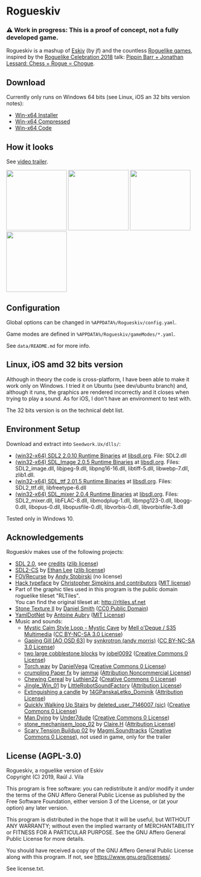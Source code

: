 # Rogueskiv

### ⚠️ Work in progress: This is a proof of concept, not a fully developed game.

Rogueskiv is a mashup of [Eskiv](https://duckduckgo.com/?q=%22eskiv%22&t=ffab&ia=web) (by jf) and the countless [Roguelike games](https://www.reddit.com/r/roguelikedev/), inspired by the [Roguelike Celebration 2018](https://roguelike.club/event2018.html) talk: [Pippin Barr + Jonathan Lessard: Chess + Rogue = Chogue](https://www.youtube.com/watch?v=l1YEJBKehAY).

## Download

Currently only runs on Windows 64 bits (see Linux, iOS an 32 bits version notes):
      
- [Win-x64 Installer](https://github.com/Crul/Rogueskiv/releases/download/v0.0.1/rogueskiv-v0.0.1-win-x64-installer.exe)
- [Win-x64 Compressed](https://github.com/Crul/Rogueskiv/releases/download/v0.0.1/Rogueskiv-v0.0.1-win-x64-compressed.zip)
- [Win-x64 Code](https://github.com/Crul/Rogueskiv/archive/v0.0.1.zip)

## How it looks

See [video trailer](https://crul.github.io/Rogueskiv/media/trailer-v0.0.1.webm).

<img width="160px" src="https://crul.github.io/Rogueskiv/media/screenshot-v0.0.1-01.png" /> <img width="160px" src="https://crul.github.io/Rogueskiv/media/screenshot-v0.0.1-02.png" /> <img width="160px" src="https://crul.github.io/Rogueskiv/media/screenshot-v0.0.1-03.png" /> <img width="160px" src="https://crul.github.io/Rogueskiv/media/screenshot-v0.0.1-04.png" />

## Configuration

Global options can be changed in `%APPDATA%/Rogueskiv/config.yaml`.

Game modes are defined in `%APPDATA%/Rogueskiv/gameModes/*.yaml`.

See `data/README.md` for more info.

## Linux, iOS amd 32 bits version

Although in theory the code is cross-platform, I have been able to make it work only on Windows. I tried it on Ubuntu (see dev/ubuntu branch) and, although it runs, the graphics are rendered incorrectly and it closes when trying to play a sound. As for iOS, I don't have an environment to test with.

The 32 bits version is on the technical debt list.

## Environment Setup

Download and extract into `Seedwork.Ux/dlls/`:

- [(win32-x64) SDL2 2.0.10 Runtime Binaries](https://www.libsdl.org/release/SDL2-2.0.10-win32-x64.zip) at [libsdl.org](https://www.libsdl.org/download-2.0.php). File: SDL2.dll
- [(win32-x64) SDL_Image 2.0.5 Runtime Binaries](https://www.libsdl.org/projects/SDL_image/release/SDL2_image-2.0.5-win32-x64.zip) at [libsdl.org](https://www.libsdl.org/projects/SDL_image/). Files: SDL2_image.dll, libjpeg-9.dll, libpng16-16.dll, libtiff-5.dll, libwebp-7.dll, zlib1.dll.
- [(win32-x64) SDL_ttf 2.01.5 Runtime Binaries](https://www.libsdl.org/projects/SDL_ttf/release/SDL2_ttf-2.0.15-win32-x64.zip) at [libsdl.org](https://www.libsdl.org/projects/SDL_ttf/). Files: SDL2_ttf.dll, libfreetype-6.dll
- [(win32-x64) SDL_mixer 2.0.4 Runtime Binaries](https://www.libsdl.org/projects/SDL_mixer/release/SDL2_mixer-2.0.4-win32-x64.zip) at [libsdl.org](https://www.libsdl.org/projects/SDL_mixer/). Files: SDL2_mixer.dll, libFLAC-8.dll, libmodplug-1.dll, libmpg123-0.dll, libogg-0.dll, libopus-0.dll, libopusfile-0.dll, libvorbis-0.dll, libvorbisfile-3.dll

Tested only in Windows 10.

## Acknowledgements

Rogueskiv makes use of the following projects:

- [SDL 2.0](https://www.libsdl.org/index.php), see [credits](https://www.libsdl.org/credits.php) ([zlib license](https://www.libsdl.org/license.php))
- [SDL2-CS](https://github.com/flibitijibibo/SDL2-CS) by [Ethan Lee](http://www.flibitijibibo.com/) ([zlib license](https://github.com/flibitijibibo/SDL2-CS/blob/master/LICENSE))
- [FOVRecurse](https://github.com/AndyStobirski/RogueLike) by [Andy Stobirski](http://www.evilscience.co.uk/) (no license)
- [Hack typeface](https://sourcefoundry.org/hack/) by [Christopher Simpkins and contributors](https://github.com/source-foundry/Hack/blob/master/docs/CONTRIBUTORS.md) ([MIT license](https://github.com/source-foundry/Hack/blob/master/LICENSE.md))
- Part of the graphic tiles used in this program is the public domain roguelike tileset "RLTiles".  
  You can find the original tileset at: <http://rltiles.sf.net>
- [Stone Texture II](https://www.publicdomainpictures.net/en/view-image.php?image=67696&picture=stone-texture-ii) by [Daniel Smith](http://artistfire.deviantart.com/) ([CC0 Public Domain](https://www.publicdomainpictures.net/en/view-image.php?image=67696&picture=stone-texture-ii#image_text))
- [YamlDotNet](https://github.com/aaubry/YamlDotNet) by [Antoine Aubry](https://www.aaubry.net/) ([MIT License](https://github.com/aaubry/YamlDotNet/blob/master/LICENSE.txt))
- Music and sounds:
  - [Mystic Calm Style Loop - Mystic Cave](https://soundcloud.com/s35musicloops/s35musicloops-mystic-cave-by) by [Mell o'Deque / S35 Multimedia](http://www.s35.pl/) ([CC BY-NC-SA 3.0 License](https://soundcloud.com/s35musicloops/s35musicloops-mystic-cave-by))
  - [Gaping Gill [AO OSD 63]](https://soundcloud.com/synkrotron/gaping-gill-ao-osd-63) by [synkrotron (andy morris)](https://soundcloud.com/synkrotron) ([CC BY-NC-SA 3.0 License](https://soundcloud.com/synkrotron/gaping-gill-ao-osd-63))
  - [two large cobblestone blocks](https://freesound.org/people/jobel0092/sounds/268055/) by [jobel0092](https://freesound.org/people/jobel0092/) ([Creative Commons 0 License](https://freesound.org/people/jobel0092/sounds/268055/#sound_license))
  - [Torch.wav](https://freesound.org/people/DanielVega/sounds/479338/) by [DanielVega](https://freesound.org/people/DanielVega/) ([Creative Commons 0 License](https://freesound.org/people/DanielVega/sounds/479338/#sound_license))
  - [crumpling Paper fx](https://freesound.org/people/jammaj/sounds/408992/) by [jammaj](https://freesound.org/people/jammaj/) ([Attribution Noncommercial License](https://freesound.org/people/jammaj/sounds/408992/#sound_license))
  - [Chewing Cereal](https://freesound.org/people/Luthien22/sounds/467625/) by [Luthien22](https://freesound.org/people/Luthien22/) ([Creative Commons 0 License](https://freesound.org/people/Luthien22/sounds/467625/#sound_license))
  - [Jingle_Win_01](https://freesound.org/people/LittleRobotSoundFactory/sounds/270545/) by [LittleRobotSoundFactory](https://freesound.org/people/LittleRobotSoundFactory/) ([Attribution License](https://freesound.org/people/LittleRobotSoundFactory/sounds/270545/#sound_license))
  - [Extinguishing a candle](https://freesound.org/people/14GPanskaLetko_Dominik/sounds/419290/) by [14GPanskaLetko_Dominik](https://freesound.org/people/14GPanskaLetko_Dominik) ([Attribution License](https://freesound.org/people/14GPanskaLetko_Dominik/sounds/419290/#sound_license))
  - [Quickly Walking Up Stairs](https://freesound.org/people/deleted_user_7146007/sounds/383889/) by [deleted_user_7146007 (sic)](https://freesound.org/people/deleted_user_7146007) ([Creative Commons 0 License](https://freesound.org/people/deleted_user_7146007/sounds/383889/#sound_license))
  - [Man Dying](https://freesound.org/people/Under7dude/sounds/163442/) by [Under7dude](https://freesound.org/people/Under7dude/) ([Creative Commons 0 License](https://freesound.org/people/Under7dude/sounds/163442/#sound_license))
  - [stone_mechanisem_loop_02](https://freesound.org/people/Claire.H/sounds/182344/) by [Claire.H](https://freesound.org/people/Claire.H/) ([Attribution License](https://freesound.org/people/Claire.H/sounds/182344/#sound_license))
  - [Scary Tension Buildup 02](https://freesound.org/people/Magmi.Soundtracks/sounds/426759/) by [Magmi.Soundtracks](https://matasstacevicius.wixsite.com/magmisoundtracks) ([Creative Commons 0 License](https://freesound.org/people/Magmi.Soundtracks/sounds/426759/#sound_license)), not used in game, only for the trailer

## License (AGPL-3.0)

Rogueskiv, a roguelike version of Eskiv  
Copyright (C) 2019, Raúl J. Vila

This program is free software: you can redistribute it and/or modify
it under the terms of the GNU Affero General Public License as published by
the Free Software Foundation, either version 3 of the License, or
(at your option) any later version.

This program is distributed in the hope that it will be useful,
but WITHOUT ANY WARRANTY; without even the implied warranty of
MERCHANTABILITY or FITNESS FOR A PARTICULAR PURPOSE.  See the
GNU Affero General Public License for more details.

You should have received a copy of the GNU Affero General Public License
along with this program.  If not, see <https://www.gnu.org/licenses/>.

See license.txt.
